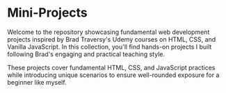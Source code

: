 # Mini-Projects
Welcome to the repository showcasing fundamental web development projects inspired by Brad Traversy's Udemy courses on HTML, CSS, and Vanilla JavaScript. In this collection, you'll find hands-on projects I built following Brad's engaging and practical teaching style.

These projects cover fundamental HTML, CSS, and JavaScript practices while introducing unique scenarios to ensure well-rounded exposure for a beginner like myself.
